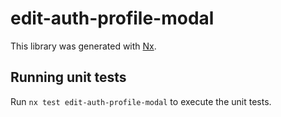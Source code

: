 # edit-auth-profile-modal

This library was generated with [Nx](https://nx.dev).

## Running unit tests

Run `nx test edit-auth-profile-modal` to execute the unit tests.
